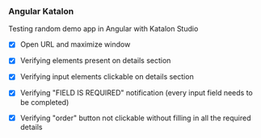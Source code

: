 ### Angular Katalon ###
 Testing random demo app in Angular with Katalon Studio

- [X] Open URL and maximize window
- [X] Verifying elements present on details section
- [X] Verifying input elements clickable on details        section
- [X] Verifying "FIELD IS REQUIRED" notification (every input field needs to be completed)
- [X] Verifying "order" button not clickable without filling in all the required details



